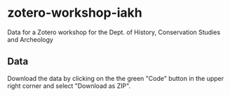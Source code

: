 # zotero-workshop-iakh
Data for a Zotero workshop for the Dept. of History, Conservation Studies and Archeology


## Data

Download the data by clicking on the the green "Code" button in the upper right corner and select "Download as ZIP".
